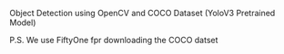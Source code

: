 Object Detection using OpenCV and COCO Dataset (YoloV3 Pretrained Model)


P.S. We use FiftyOne fpr downloading the COCO datset
